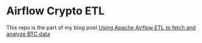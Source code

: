 # Airflow Crypto ETL

This repo is the part of my blog post [Using Apache Airflow ETL to fetch and analyze BTC data](http://blog.adnansiddiqi.me/using-apache-airflow-etl-to-fetch-and-analyze-btc-data/)

